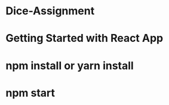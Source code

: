 
# Dice-Assignment
# Getting Started with React App

<!-- # Run below command to start the project -->

# npm install or yarn install
# npm start
